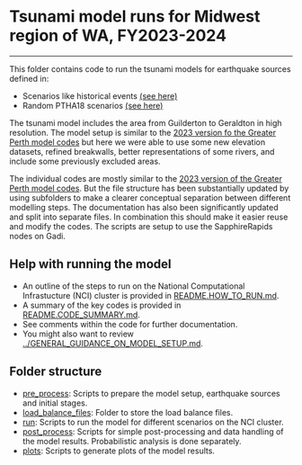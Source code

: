 # Tsunami model runs for Midwest region of WA, FY2023-2024
--------------------------------------------------

This folder contains code to run the tsunami models for earthquake sources defined in:
* Scenarios like historical events [(see here)](../../Greater_Perth/sources/like_historic/)
* Random PTHA18 scenarios [(see here)](../../Greater_Perth/sources/hazard/)

The tsunami model includes the area from Guilderton to Geraldton in high resolution. The model setup is similar to the [2023 version fo the Greater Perth model codes](../../greater_perth_revised2023/) but here we were able to use some new elevation datasets, refined breakwalls, better representations of some rivers, and include some previously excluded areas.

The individual codes are mostly similar to the [2023 version of the Greater Perth model codes](../../greater_perth_revised2023/). But the file structure has been substantially updated by using subfolders to make a clearer conceptual separation between different modelling steps. The documentation has also been significantly updated and split into separate files. In combination this should make it easier reuse and modify the codes. The scripts are setup to use the SapphireRapids nodes on Gadi.

## Help with running the model
- An outline of the steps to run on the National Computational Infrastucture (NCI) cluster is provided in [README.HOW_TO_RUN.md](README.HOW_TO_RUN.md).
- A summary of the key codes is provided in [README.CODE_SUMMARY.md](README.CODE_SUMMARY.md).
- See comments within the code for further documentation.
- You might also want to review [../GENERAL_GUIDANCE_ON_MODEL_SETUP.md](../GENERAL_GUIDANCE_ON_MODEL_SETUP.md).

## Folder structure
- [pre_process](pre_process/): Scripts to prepare the model setup, earthquake sources and initial stages.
- [load_balance_files](load_balance_files/): Folder to store the load balance files.
- [run](run/): Scripts to run the model for different scenarios on the NCI cluster.
- [post_process](post_process/): Scripts for simple post-processing and data handling of the model results. Probabilistic analysis is done separately.
- [plots](plots/): Scripts to generate plots of the model results.
